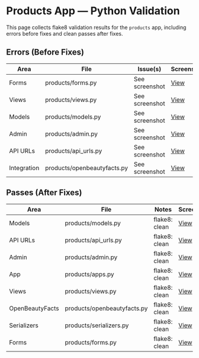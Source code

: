 # Products App — Python Validation

This page collects flake8 validation results for the `products` app, including errors before fixes and clean passes after fixes.

## Errors (Before Fixes)

| Area | File | Issue(s) | Screenshot |
|------|------|----------|------------|
| Forms | products/forms.py | See screenshot | [View](errors/Forms:products_witherror.png) |
| Views | products/views.py | See screenshot | [View](errors/View:products_witherrors.png) |
| Models | products/models.py | See screenshot | [View](errors/Model:product_withouterror.png) |
| Admin | products/admin.py | See screenshot | [View](errors/Admin:Products_witherror.png) |
| API URLs | products/api_urls.py | See screenshot | [View](errors/api_urls_witherror.png) |
| Integration | products/openbeautyfacts.py | See screenshot | [View](errors/OpenBeauty_withouterrors.png) |

## Passes (After Fixes)

| Area | File | Notes | Screenshot |
|------|------|-------|------------|
| Models | products/models.py | flake8: clean | [View](passes/Model:product.png) |
| API URLs | products/api_urls.py | flake8: clean | [View](passes/Api_urls.png) |
| Admin | products/admin.py | flake8: clean | [View](passes/Admin:Product.png) |
| App | products/apps.py | flake8: clean | [View](passes/app:products.png) |
| Views | products/views.py | flake8: clean | [View](passes/View:products.png) |
| OpenBeautyFacts | products/openbeautyfacts.py | flake8: clean | [View](passes/OpenBeauty.png) |
| Serializers | products/serializers.py | flake8: clean | [View](passes/Seriailizer.png) |
| Forms | products/forms.py | flake8: clean | [View](passes/Forms:products.png) |
